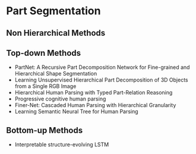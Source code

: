 # Part Segmentation

## Non Hierarchical Methods


## Top-down Methods
-  PartNet: A Recursive Part Decomposition Network for Fine-grained and Hierarchical Shape Segmentation
- Learning Unsupervised Hierarchical Part Decomposition of 3D Objects from a Single RGB Image
- Hierarchical Human Parsing with Typed Part-Relation Reasoning
- Progressive cognitive human parsing
- Finer-Net: Cascaded Human Parsing with Hierarchical Granularity
- Learning Semantic Neural Tree for Human Parsing

## Bottom-up Methods
- Interpretable structure-evolving LSTM
<!--stackedit_data:
eyJoaXN0b3J5IjpbMTM2NTg2MjgzNSwtMjg5MTQ3MTMxXX0=
-->